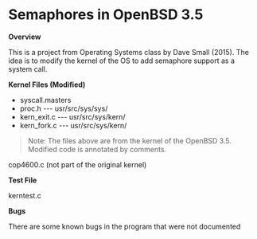 # Semaphores in OpenBSD 3.5

**Overview** 

This is a project from Operating Systems class by Dave Small (2015). The idea is to modify the kernel of the OS to add semaphore support as a system call.


**Kernel Files (Modified)**

- syscall.masters
- proc.h --- usr/src/sys/sys/
- kern_exit.c --- usr/src/sys/kern/
- kern_fork.c --- usr/src/sys/kern/

> Note: The files above are from the kernel of the OpenBSD 3.5. Modified code is annotated by comments.

cop4600.c  (not part of the original kernel)


**Test File**

kerntest.c

**Bugs**

There are some known bugs in the program that were not documented

